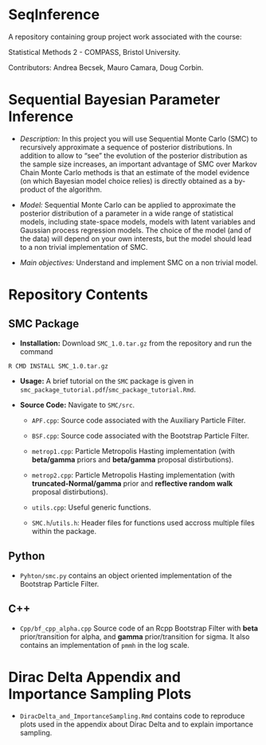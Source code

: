 # SeqInference

A repository containing group project work associated with the course:

Statistical Methods 2 - COMPASS, Bristol University.

Contributors: Andrea Becsek, Mauro Camara, Doug Corbin.

# Sequential Bayesian Parameter Inference

* *Description:* In this project you will use Sequential Monte Carlo (SMC) to recursively approximate a sequence of posterior distributions. In addition to allow to “see” the evolution of the posterior distribution as the sample size increases, an important advantage of SMC over Markov Chain Monte Carlo methods is that an estimate of the model evidence (on which Bayesian model choice relies) is
directly obtained as a by-product of the algorithm. 

* *Model:* Sequential Monte Carlo can be applied to approximate the posterior distribution of a parameter in a wide range of statistical models, including state-space models, models with latent variables and Gaussian process regression models. The choice of the model (and of the data) will depend on your own interests, but the model should lead to a non trivial implementation of SMC.

* *Main objectives:* Understand and implement SMC on a non trivial model.

# Repository Contents
## SMC Package

* **Installation:** Download `SMC_1.0.tar.gz` from the repository and run the command

```
R CMD INSTALL SMC_1.0.tar.gz
```

* **Usage:** A brief tutorial on the `SMC` package is given in `smc_package_tutorial.pdf`/`smc_package_tutorial.Rmd`.

* **Source Code:** Navigate to `SMC/src`.
 
  * `APF.cpp`: Source code associated with the Auxiliary Particle Filter.
  
  * `BSF.cpp`: Source code associated with the Bootstrap Particle Filter.
  
  * `metrop1.cpp`: Particle Metropolis Hasting implementation (with **beta/gamma** priors and **beta/gamma** proposal distirbutions).
  
  * `metrop2.cpp`: Particle Metropolis Hasting implementation (with **truncated-Normal/gamma** prior and **reflective random walk** proposal distirbutions).
  
  * `utils.cpp`: Useful generic functions.
  
  * `SMC.h`/`utils.h`: Header files for functions used accross multiple files within the package.
  
## Python

* `Pyhton/smc.py` contains an object oriented implementation of the Bootstrap Particle Filter.

## C++

 * `Cpp/bf_cpp_alpha.cpp` Source code of an Rcpp Bootstrap Filter with **beta** prior/transition for alpha, and **gamma** prior/transition for sigma. It also contains an implementation of `pmmh` in the log scale.
 
# Dirac Delta Appendix and Importance Sampling Plots
 * `DiracDelta_and_ImportanceSampling.Rmd` contains code to reproduce plots used in the appendix about Dirac Delta and to explain importance sampling.

  
